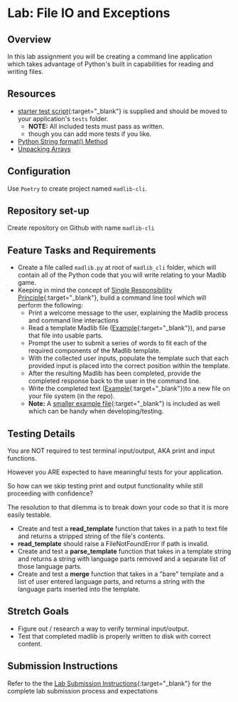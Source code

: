 # Lab: File IO and Exceptions

## Overview

In this lab assignment you will be creating a command line application which takes advantage of Python's built in capabilities for reading and writing files.

## Resources

- [starter test script](./starter_tests/test_madlib.py){:target="_blank"} is supplied and should be moved to your application's `tests` folder.
  - **NOTE:** All included tests must pass as written.
  - though you can add more tests if you like.
- [Python String format() Method](https://www.w3schools.com/python/ref_string_format.asp)
- [Unpacking Arrays](https://realpython.com/python-kwargs-and-args/#unpacking-with-the-asterisk-operators)

## Configuration

Use `Poetry` to create project named `madlib-cli`.

## Repository set-up

Create repository on Github with name `madlib-cli`

## Feature Tasks and Requirements

- Create a file called `madlib.py` at root of `madlib_cli` folder, which will contain all of the Python code that you will write relating to your Madlib game.
- Keeping in mind the concept of [Single Responsibility Principle](https://en.wikipedia.org/wiki/Single_responsibility_principle){:target="_blank"}, build a command line tool which will perform the following:
  - Print a welcome message to the user, explaining the Madlib process and command line interactions
  - Read a template Madlib file ([Example](./assets/make_me_a_video_game_template.txt){:target="_blank"}), and parse that file into usable parts.
  - Prompt the user to submit a series of words to fit each of the required components of the Madlib template.
  - With the collected user inputs, populate the template such that each provided input is placed into the correct position within the template.
  - After the resulting Madlib has been completed, provide the completed response back to the user in the command line.
  - Write the completed text ([Example](./assets/make_me_a_video_game_output.txt){:target="_blank"})to a new file on your file system (in the repo).
  - **Note:** A [smaller example file](./assets/dark_and_stormy_night_template.txt){:target="_blank"} is included as well which can be handy when developing/testing.

## Testing Details

You are NOT required to test terminal input/output, AKA print and input functions.

However you ARE expected to have meaningful tests for your application.

So how can we skip testing print and output functionality while still proceeding with confidence?

The resolution to that dilemma is to break down your code so that it is more easily testable.

- Create and test a **read_template** function that takes in a path to text file and returns a stripped string of the file's contents.
- **read_template** should raise a FileNotFoundError if path is invalid.
- Create and test a **parse_template** function that takes in a template string and returns a string with language parts removed and a separate list of those language parts.
- Create and test a **merge** function that takes in a "bare" template and a list of user entered language parts, and returns a string with the language parts inserted into the template.

## Stretch Goals

- Figure out / research a way to verify terminal input/output.
- Test that completed madlib is properly written to disk with correct content.

## Submission Instructions

Refer to the the [Lab Submission Instructions](../../../reference/submission-instructions/labs/){:target="_blank"} for the complete lab submission process and expectations
